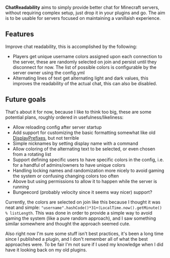 **ChatReadability** aims to simply provide better chat for Minecraft servers, without requiring complex setup, just drop it in your plugins and go. The aim is to be usable for servers focused on maintaining a vanillaish experience.

## Features

Improve chat readability, this is accomplished by the following:
* Players get unique username colors assigned upon each connection to the server, these are randomly selected on join and persist until they disconnect for now. The list of possible colors is configurable by the server owner using the config.yml
* Alternating lines of text get alternating light and dark values, this improves the readability of the actual chat, this can also be disabled.

## Future goals
That's about it for now, because I like to think too big, these are some potential plans, roughly ordered in usefulness/likeliness:
* Allow reloading config after server startup
* Add support for customizing the basic formatting somewhat like old [DisplayPrefixes](https://github.com/mineglow-network/DisplayPrefixes), but not terrible
* Simple nicknames by setting display name with a command
* Allow coloring of the alternating text to be selected, or even chosen from a rotating list
* Support defining specific users to have specific colors in the config, i.e. for a handful of admins/owners to have unique colors
* Handling locking names and randomization more nicely to avoid gaming the system or confusing changing colors too often
* Above but using permissions to allow it to happen while the server is running
* Bungeecord (probably velocity since it seems way nicer) support?

Currently, the colors are selected on join like this because I thought it was neat and simple: `"username".hashCode()*31+(LocalTime.now().getMinute() % listLength`. This was done in order to provide a simple way to avoid gaming the system (like a pure random approach), and I saw something similar somewhere and thought the approach seemed cute.

Also right now I'm sure some stuff isn't best practices, it's been a long time since I published a plugin, and I don't remember all of what the best approaches were. To be fair I'm not sure if I used my knowledge when I did have it looking back on my old plugins.